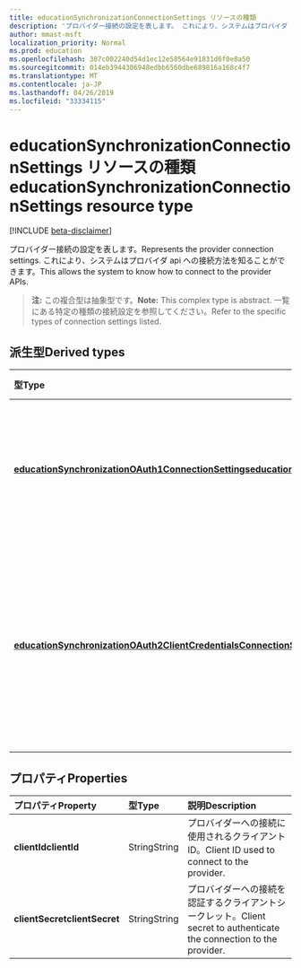 ```yaml
---
title: educationSynchronizationConnectionSettings リソースの種類
description: 'プロバイダー接続の設定を表します。 これにより、システムはプロバイダ api への接続方法を知ることができます。 '
author: mmast-msft
localization_priority: Normal
ms.prod: education
ms.openlocfilehash: 387c002240d54d1ec12e58564e91831d6f0e8a50
ms.sourcegitcommit: 014eb3944306948edbb6560dbe689816a168c4f7
ms.translationtype: MT
ms.contentlocale: ja-JP
ms.lasthandoff: 04/26/2019
ms.locfileid: "33334115"
---
```

# <a name="educationsynchronizationconnectionsettings-resource-type"></a><span data-ttu-id="fc5cc-104">educationSynchronizationConnectionSettings リソースの種類</span><span class="sxs-lookup"><span data-stu-id="fc5cc-104">educationSynchronizationConnectionSettings resource type</span></span>

[!INCLUDE [beta-disclaimer](../../includes/beta-disclaimer.md)]

<span data-ttu-id="fc5cc-105">プロバイダー接続の設定を表します。</span><span class="sxs-lookup"><span data-stu-id="fc5cc-105">Represents the provider connection settings.</span></span> <span data-ttu-id="fc5cc-106">これにより、システムはプロバイダ api への接続方法を知ることができます。</span><span class="sxs-lookup"><span data-stu-id="fc5cc-106">This allows the system to know how to connect to the provider APIs.</span></span> 

> <span data-ttu-id="fc5cc-107">**注:** この複合型は抽象型です。</span><span class="sxs-lookup"><span data-stu-id="fc5cc-107">**Note:** This complex type is abstract.</span></span> <span data-ttu-id="fc5cc-108">一覧にある特定の種類の接続設定を参照してください。</span><span class="sxs-lookup"><span data-stu-id="fc5cc-108">Refer to the specific types of connection settings listed.</span></span>

## <a name="derived-types"></a><span data-ttu-id="fc5cc-109">派生型</span><span class="sxs-lookup"><span data-stu-id="fc5cc-109">Derived types</span></span>
| <span data-ttu-id="fc5cc-110">型</span><span class="sxs-lookup"><span data-stu-id="fc5cc-110">Type</span></span> | <span data-ttu-id="fc5cc-111">説明</span><span class="sxs-lookup"><span data-stu-id="fc5cc-111">Description</span></span> | 
|:-|:-|
| [<span data-ttu-id="fc5cc-112">**educationSynchronizationOAuth1ConnectionSettings**</span><span class="sxs-lookup"><span data-stu-id="fc5cc-112">**educationSynchronizationOAuth1ConnectionSettings**</span></span>](educationsynchronizationoauth1connectionsettings.md) | <span data-ttu-id="fc5cc-113">この型を使用して、OAuth1 の接続設定を提供します。</span><span class="sxs-lookup"><span data-stu-id="fc5cc-113">Use this type to provide OAuth1 connection settings.</span></span> |
| [<span data-ttu-id="fc5cc-114">**educationSynchronizationOAuth2ClientCredentialsConnectionSettings**</span><span class="sxs-lookup"><span data-stu-id="fc5cc-114">**educationSynchronizationOAuth2ClientCredentialsConnectionSettings**</span></span>](educationsynchronizationoauth2clientcredentialsconnectionsettings.md) | <span data-ttu-id="fc5cc-115">この種類を使用して、OAuth2 クライアント資格情報の付与に接続設定を提供します。</span><span class="sxs-lookup"><span data-stu-id="fc5cc-115">Use this type to provide OAuth2 Client Credentials Grant connection settings.</span></span> |

## <a name="properties"></a><span data-ttu-id="fc5cc-116">プロパティ</span><span class="sxs-lookup"><span data-stu-id="fc5cc-116">Properties</span></span>

| <span data-ttu-id="fc5cc-117">プロパティ</span><span class="sxs-lookup"><span data-stu-id="fc5cc-117">Property</span></span> | <span data-ttu-id="fc5cc-118">型</span><span class="sxs-lookup"><span data-stu-id="fc5cc-118">Type</span></span> | <span data-ttu-id="fc5cc-119">説明</span><span class="sxs-lookup"><span data-stu-id="fc5cc-119">Description</span></span> |
|:-|:-|:-|
| <span data-ttu-id="fc5cc-120">**clientId**</span><span class="sxs-lookup"><span data-stu-id="fc5cc-120">**clientId**</span></span> | <span data-ttu-id="fc5cc-121">String</span><span class="sxs-lookup"><span data-stu-id="fc5cc-121">String</span></span> |  <span data-ttu-id="fc5cc-122">プロバイダーへの接続に使用されるクライアント ID。</span><span class="sxs-lookup"><span data-stu-id="fc5cc-122">Client ID used to connect to the provider.</span></span> |
| <span data-ttu-id="fc5cc-123">**clientSecret**</span><span class="sxs-lookup"><span data-stu-id="fc5cc-123">**clientSecret**</span></span> | <span data-ttu-id="fc5cc-124">String</span><span class="sxs-lookup"><span data-stu-id="fc5cc-124">String</span></span> |  <span data-ttu-id="fc5cc-125">プロバイダーへの接続を認証するクライアントシークレット。</span><span class="sxs-lookup"><span data-stu-id="fc5cc-125">Client secret to authenticate the connection to the provider.</span></span> |
